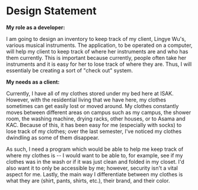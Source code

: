 Design Statement
================

**My role as a developer:**

I am going to design an inventory to keep track of my client, Lingye Wu's, various musical instruments. The application, to be operated on a computer, will help my client to keep track of where her instruments are and who has them currently. This is important because currently, people often take her instruments and it is easy for her to lose track of where they are. Thus, I will essentialy be creating a sort of "check out" system. 

**My needs as a client:**

Currently, I have all of my clothes stored under my bed here at ISAK. However, with the residential living that we have here, my clothes sometimes can get easily lost or moved around. My clothes constantly moves between different areas on campus such as my campus, the shower room, the washing machine, drying racks, other houses, or to Asama and KAC. Because of this, it has been easy for me (especially with socks) to lose track of my clothes; over the last semester, I've noticed my clothes dwindling as some of them disappear. 

As such, I need a program which would be able to help me keep track of where my clothes is -- I would want to be able to, for example, see if my clothes was in the wash or if it was just clean and folded in my closet. I'd also want it to only be accessible by me; however, security isn't a vital aspect for me. Lastly, the main way I differentiate between my clothes is what they are (shirt, pants, shirts, etc.), their brand, and their color. 
